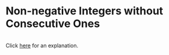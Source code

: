 # Non-negative Integers without Consecutive Ones 

~~~java

~~~

Click [here](Explanation.md) for an explanation.

